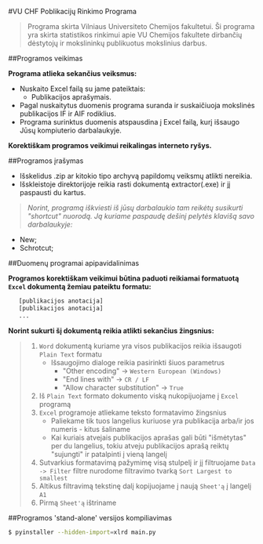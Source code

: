 #VU CHF Poblikacijų Rinkimo Programa

> Programa skirta Vilniaus Universiteto Chemijos fakultetui.
> Ši programa yra skirta statistikos rinkimui apie VU Chemijos fakultete
> dirbančių dėstytojų ir mokslininkų publikuotus mokslinius darbus.

##Programos veikimas

**Programa atlieka sekančius veiksmus:**
- Nuskaito Excel failą su jame pateiktais:
    - Publikacijos aprašymais.
- Pagal nuskaitytus duomenis programa suranda ir suskaičiuoja 
    mokslinės publikacijos IF ir AIF rodiklius.
- Programa surinktus duomenis atspausdina į Excel failą, kurį išsaugo
    Jūsų kompiuterio darbalaukyje.
    
    
**Korektiškam programos veikimui reikalingas interneto ryšys.**

##Programos įrašymas
   
- Išskelidus .zip ar kitokio tipo archyvą papildomų veiksmų atlikti nereikia.
- Išskleistoje direktorijoje reikia rasti dokumentą extractor(.exe) ir jį paspausti du kartus.

>_Norint, programą iškviesti iš jūsų darbalaukio tam reikėtų susikurti "shortcut" nuorodą.
> Ją kuriame paspaudę dešinį pelytės klavišą savo darbalaukyje:_

- New;
- Schrotcut;

##Duomenų programai apipavidalinimas

**Programos korektiškam veikimui būtina paduoti reikiamai formatuotą `Excel` dokumentą žemiau pateiktu formatu:**

```sh
   [publikacijos anotacija]
   [publikacijos anotacija]
   ...
```

**Norint sukurti šį dokumentą reikia atlikti sekančius žingsnius:**

>1. `Word` dokumentą kuriame yra visos publikacijos reikia išsaugoti `Plain Text` formatu
>    - Išsaugojimo dialoge reikia pasirinkti šiuos parametrus
>        - "Other encoding" -> `Western European (Windows)`
>        - "End lines with" -> `CR / LF`
>        - "Allow character substitution" -> `True`  
>2. Iš `Plain Text` formato dokumento viską nukopijuojame į `Excel` programą
>3. `Excel` programoje atliekame teksto formatavimo žingsnius
>    - Paliekame tik tuos langelius kuriuose yra publikacija arba/ir jos numeris - kitus šaliname
>    - Kai kuriais atvejais publikacijos aprašas gali būti "išmėtytas" per du langelius, tokiu atveju publikacijos aprašą reiktų "sujungti" ir patalpinti į vieną langelį
>4. Sutvarkius formatavimą pažymimę visą stulpelį ir jį filtruojame `Data -> Filter` filtre nurodome filtravimo tvarką `Sort Largest to smallest`
>5. Altikus filtravimą tekstinę dalį kopijuojame į naują `Sheet'ą` į langelį `A1`
>6. Pirmą `Sheet'ą` ištriname


##Programos 'stand-alone' versijos kompiliavimas

```sh
$ pyinstaller --hidden-import=xlrd main.py
```
